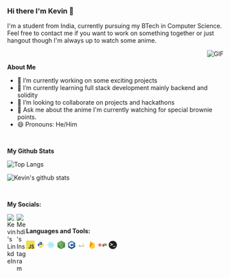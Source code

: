 ### Hi there I'm Kevin 👋

I'm a student from India, currently pursuing my BTech in Computer Science. Feel free to contact me if you want to work on something together or just hangout though I'm always up to watch some anime.

<img align="right" alt="GIF" src="https://media.giphy.com/media/gioLPAqDRZjzYpmuCp/giphy.gif" />
<br/>

**About Me**

- 🔭 I’m currently working on some exciting projects
- 🌱 I’m currently learning full stack development mainly backend and solidity
- 👯 I’m looking to collaborate on projects and hackathons
- 💬 Ask me about the anime I'm  currently watching for special brownie points.
- 😄 Pronouns: He/Him

<br />

**My Github Stats**

![Top Langs](https://github-readme-stats.vercel.app/api/top-langs/?username=kevinsunil&show_icons=true)


![Kevin's github stats](https://github-readme-stats.vercel.app/api?username=kevinsunil&show_icons=true&hide_border=true)




<br />

**My Socials:**

<a href="https://www.linkedin.com/in/kevin-s-george-a0a609206/">
  <img align="left" alt="Kevin's LinkdeIn" width="22px" src="https://cdn.jsdelivr.net/npm/simple-icons@v3/icons/linkedin.svg" />
</a>
<a href="https://www.instagram.com/kevin.s.george/">
  <img align="left" alt="Mehdi's Instagram" width="22px" src="https://cdn.jsdelivr.net/npm/simple-icons@v3/icons/instagram.svg" />
</a>
<br />

**Languages and Tools:**  

<code><img height="20" src="https://raw.githubusercontent.com/github/explore/80688e429a7d4ef2fca1e82350fe8e3517d3494d/topics/javascript/javascript.png"></code>
<code><img height="20" src="https://raw.githubusercontent.com/github/explore/80688e429a7d4ef2fca1e82350fe8e3517d3494d/topics/python/python.png"></code>
<code><img height="20" src="https://raw.githubusercontent.com/github/explore/80688e429a7d4ef2fca1e82350fe8e3517d3494d/topics/react/react.png"></code>
<code><img height="20" src="https://raw.githubusercontent.com/github/explore/80688e429a7d4ef2fca1e82350fe8e3517d3494d/topics/nodejs/nodejs.png"></code>
<code><img height="20" src="https://raw.githubusercontent.com/github/explore/80688e429a7d4ef2fca1e82350fe8e3517d3494d/topics/cpp/cpp.png"></code>
<code><img height="20" src="https://raw.githubusercontent.com/github/explore/80688e429a7d4ef2fca1e82350fe8e3517d3494d/topics/mysql/mysql.png"></code>
<code><img height="20" src="https://raw.githubusercontent.com/github/explore/80688e429a7d4ef2fca1e82350fe8e3517d3494d/topics/firebase/firebase.png"></code>
<code><img height="20" src="https://raw.githubusercontent.com/github/explore/80688e429a7d4ef2fca1e82350fe8e3517d3494d/topics/git/git.png"></code>
<code><img height="20" src="https://raw.githubusercontent.com/github/explore/80688e429a7d4ef2fca1e82350fe8e3517d3494d/topics/terminal/terminal.png"></code>
